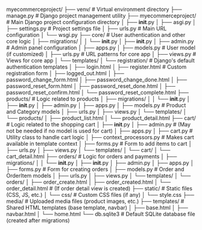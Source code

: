 myecommerceproject/
├── venv/                       # Virtual environment directory
├── manage.py                   # Django project management utility
├── myecommerceproject/         # Main Django project configuration directory
│   ├── __init__.py
│   ├── asgi.py
│   ├── settings.py             # Project settings file
│   ├── urls.py                 # Main URL configuration
│   └── wsgi.py
├── core/                       # User authentication and other core logic
│   ├── migrations/
│   │   └── __init__.py
│   ├── __init__.py
│   ├── admin.py                # Admin panel configuration
│   ├── apps.py
│   ├── models.py               # User model (if customized)
│   ├── urls.py                 # URL patterns for core app
│   ├── views.py                # Views for core app
│   └── templates/
│       └── registration/       # Django's default authentication templates
│           ├── login.html
│           ├── register.html   # Custom registration form
│           ├── logged_out.html
│           ├── password_change_form.html
│           ├── password_change_done.html
│           ├── password_reset_form.html
│           ├── password_reset_done.html
│           ├── password_reset_confirm.html
│           └── password_reset_complete.html
├── products/                   # Logic related to products
│   ├── migrations/
│   │   └── __init__.py
│   ├── __init__.py
│   ├── admin.py
│   ├── apps.py
│   ├── models.py               # Product and Category models
│   ├── urls.py
│   ├── views.py
│   └── templates/
│       └── products/
│           ├── product_list.html
│           └── product_detail.html
├── cart/                       # Logic related to the shopping cart
│   ├── __init__.py
│   ├── admin.py                # (May not be needed if no model is used for cart)
│   ├── apps.py
│   ├── cart.py                 # Utility class to handle cart logic
│   ├── context_processors.py   # Makes cart available in template context
│   ├── forms.py                # Form to add items to cart
│   ├── urls.py
│   ├── views.py
│   └── templates/
│       └── cart/
│           └── cart_detail.html
├── orders/                     # Logic for orders and payments
│   ├── migrations/
│   │   └── __init__.py
│   ├── __init__.py
│   ├── admin.py
│   ├── apps.py
│   ├── forms.py                # Form for creating orders
│   ├── models.py               # Order and OrderItem models
│   ├── urls.py
│   ├── views.py
│   └── templates/
│       └── orders/
│           ├── order_create.html
│           ├── order_created.html
│           └── order_detail.html  # (If order detail view is created)
├── static/                     # Static files (CSS, JS, etc.)
│   └── css/                    # Custom CSS files (if any)
│       └── style.css
├── media/                      # Uploaded media files (product images, etc.)
├── templates/                  # Shared HTML templates (base template, navbar)
│   ├── base.html
│   ├── navbar.html
│   └── home.html
└── db.sqlite3                  # Default SQLite database file (created after migrations)
